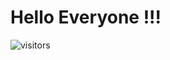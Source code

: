 # Hello Everyone !!!

![visitors](https://visitor-badge.laobi.icu/badge?page_id=aikanshboyal.aikanshboyal)
